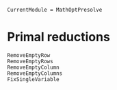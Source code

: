 ```@meta
CurrentModule = MathOptPresolve
```

# Primal reductions

```@docs
RemoveEmptyRow
RemoveEmptyRows
RemoveEmptyColumn
RemoveEmptyColumns
FixSingleVariable
```
